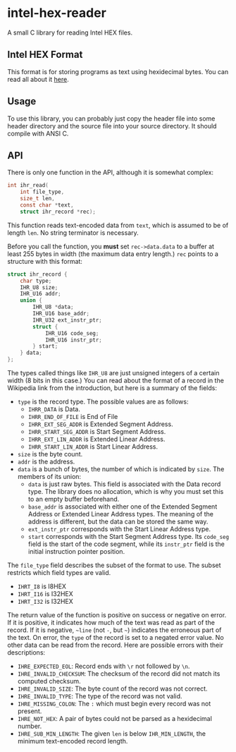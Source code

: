 # intel-hex-reader
A small C library for reading Intel HEX files.

## Intel HEX Format
This format is for storing programs as text using hexidecimal bytes. You can
read all about it [here](https://en.wikipedia.org/wiki/Intel_HEX).

## Usage
To use this library, you can probably just copy the header file into some header
directory and the source file into your source directory. It should compile with
ANSI C.

## API
There is only one function in the API, although it is somewhat complex:
```c
int ihr_read(
	int file_type,
	size_t len,
	const char *text,
	struct ihr_record *rec);
```
This function reads text-encoded data from `text`, which is assumed to be of
length `len`. No string terminator is necessary.

Before you call the function, you **must** set `rec->data.data` to a buffer at
least 255 bytes in width (the maximum data entry length.) `rec` points to a
structure with this format:
```c
struct ihr_record {
	char type;
	IHR_U8 size;
	IHR_U16 addr;
	union {
		IHR_U8 *data;
		IHR_U16 base_addr;
		IHR_U32 ext_instr_ptr;
		struct {
			IHR_U16 code_seg;
			IHR_U16 instr_ptr;
		} start;
	} data;
};
```
The types called things like `IHR_U8` are just unsigned integers of a certain
width (8 bits in this case.) You can read about the format of a record in the
Wikipedia link from the introduction, but here is a summary of the fields:
 * `type` is the record type. The possible values are as follows:
   * `IHRR_DATA` is Data.
   * `IHRR_END_OF_FILE` is End of File
   * `IHRR_EXT_SEG_ADDR` is Extended Segment Address.
   * `IHRR_START_SEG_ADDR` is Start Segment Address.
   * `IHRR_EXT_LIN_ADDR` is Extended Linear Address.
   * `IHRR_START_LIN_ADDR` is Start Linear Address.
 * `size` is the byte count.
 * `addr` is the address.
 * `data` is a bunch of bytes, the number of which is indicated by `size`. The
   members of its union:
   * `data` is just raw bytes. This field is associated with the Data record
     type. The library does no allocation, which is why you must set this to an
     empty buffer beforehand.
   * `base_addr` is associated with either one of the Extended Segment Address
     or Extended Linear Address types. The meaning of the address is different,
     but the data can be stored the same way.
   * `ext_instr_ptr` corresponds with the Start Linear Address type.
   * `start` corresponds with the Start Segment Address type. Its `code_seg`
      field is the start of the code segment, while its `instr_ptr` field is the
      initial instruction pointer position.

The `file_type` field describes the subset of the format to use. The subset
restricts which field types are valid.
 * `IHRT_I8` is I8HEX
 * `IHRT_I16` is I32HEX
 * `IHRT_I32` is I32HEX

The return value of the function is positive on success or negative on error. If
it is positive, it indicates how much of the text was read as part of the
record. If it is negative, `~line` (not `-`, but `~`) indicates the erroneous
part of the text. On error, the `type` of the record is set to a negated error
value. No other data can be read from the record. Here are possible errors with
their descriptions:
 * `IHRE_EXPECTED_EOL`: Record ends with `\r` not followed by `\n`.
 * `IHRE_INVALID_CHECKSUM`: The checksum of the record did not match its
   computed checksum.
 * `IHRE_INVALID_SIZE`: The byte count of the record was not correct.
 * `IHRE_INVALID_TYPE`: The type of the record was not valid.
 * `IHRE_MISSING_COLON`: The `:` which must begin every record was not present.
 * `IHRE_NOT_HEX`: A pair of bytes could not be parsed as a hexidecimal number.
 * `IHRE_SUB_MIN_LENGTH`: The given `len` is below `IHR_MIN_LENGTH`, the minimum
   text-encoded record length.

